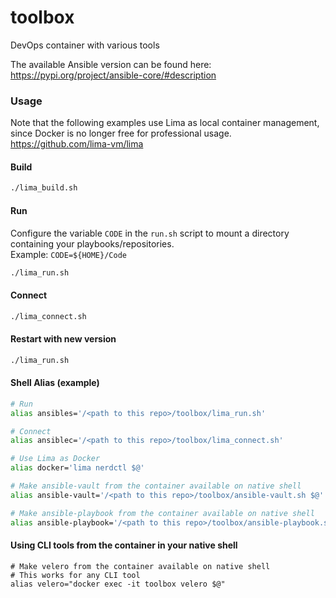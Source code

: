 # toolbox
DevOps container with various tools 

The available Ansible version can be found here: https://pypi.org/project/ansible-core/#description

### Usage

Note that the following examples use Lima as local container management, since Docker is no longer free for professional usage. https://github.com/lima-vm/lima

#### Build
```bash
./lima_build.sh
```

#### Run
Configure the variable `CODE` in the `run.sh` script to mount a directory containing your playbooks/repositories.    
Example: `CODE=${HOME}/Code`  
```bash
./lima_run.sh
```

#### Connect
```bash
./lima_connect.sh
```

#### Restart with new version
```bash
./lima_run.sh
```

#### Shell Alias (example)
```bash
# Run
alias ansibles='/<path to this repo>/toolbox/lima_run.sh'

# Connect
alias ansiblec='/<path to this repo>/toolbox/lima_connect.sh'

# Use Lima as Docker
alias docker='lima nerdctl $@'

# Make ansible-vault from the container available on native shell
alias ansible-vault='/<path to this repo>/toolbox/ansible-vault.sh $@'

# Make ansible-playbook from the container available on native shell
alias ansible-playbook='/<path to this repo>/toolbox/ansible-playbook.sh $@'
```
#### Using CLI tools from the container in your native shell
```
# Make velero from the container available on native shell
# This works for any CLI tool
alias velero="docker exec -it toolbox velero $@"
```
